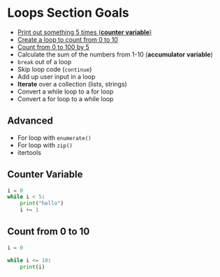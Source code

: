 # Loops Section Goals
- [Print out something 5 times (**counter variable**)](#counter-variable)
- [Create a loop to count from 0 to 10](#count-from-0-to-10)
- [Count from 0 to 100 by 5](#)
- Calculate the sum of the numbers from 1-10 (**accumulator variable**)
- `break` out of a loop
- Skip loop code (`continue`)
- Add up user input in a loop
- **Iterate** over a collection (lists, strings)
- Convert a while loop to a for loop
- Convert a for loop to a while loop

## Advanced
- For loop with `enumerate()`
- For loop with `zip()`
- itertools


## Counter Variable
```python
i = 0
while i < 5:
    print("hello")
    i += 1
```

## Count from 0 to 10
```python
i = 0

while i <= 10:
    print(i)
```
